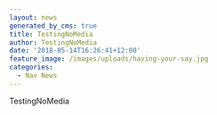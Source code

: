 ```yaml
---
layout: news
generated_by_cms: true
title: TestingNoMedia
author: TestingNoMedia
date: '2018-05-14T16:26:41+12:00'
feature_image: /images/uploads/having-your-say.jpg
categories:
  - Nav News
---
```

TestingNoMedia
